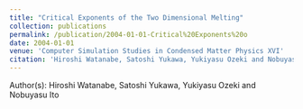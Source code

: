 ```yaml
---
title: "Critical Exponents of the Two Dimensional Melting"
collection: publications
permalink: /publication/2004-01-01-Critical%20Exponents%20o
date: 2004-01-01
venue: 'Computer Simulation Studies in Condensed Matter Physics XVI'
citation: 'Hiroshi Watanabe, Satoshi Yukawa, Yukiyasu Ozeki and Nobuyasu Ito, Critical Exponents of the Two Dimensional Melting, Computer Simulation Studies in Condensed Matter Physics XVI, 101, (2004)'
---
```


Author(s): Hiroshi Watanabe, Satoshi Yukawa, Yukiyasu Ozeki and Nobuyasu Ito
